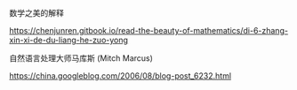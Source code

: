 



数学之美的解释

https://chenjunren.gitbook.io/read-the-beauty-of-mathematics/di-6-zhang-xin-xi-de-du-liang-he-zuo-yong

自然语言处理大师马库斯 (Mitch Marcus)

https://china.googleblog.com/2006/08/blog-post_6232.html